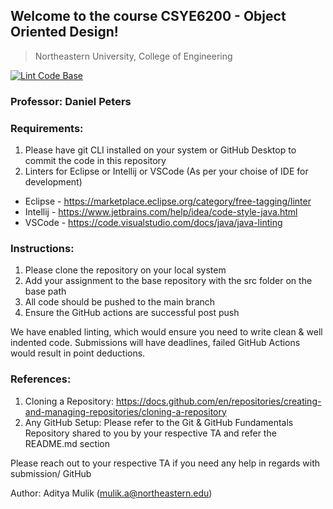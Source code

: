 ## Welcome to the course CSYE6200 - Object Oriented Design! 
> Northeastern University, College of Engineering

[![Lint Code Base](https://github.com/CSYE6200-Object-Oriented-Design/Object-Oriented-Design-Template-Repository/actions/workflows/super-linter.yml/badge.svg)](https://github.com/CSYE6200-Object-Oriented-Design/Object-Oriented-Design-Template-Repository/actions/workflows/super-linter.yml)


### Professor: Daniel Peters

### Requirements:
1. Please have git CLI installed on your system or GitHub Desktop to commit the code in this repository
2. Linters for Eclipse or Intellij or VSCode (As per your choise of IDE for development)
- Eclipse - https://marketplace.eclipse.org/category/free-tagging/linter
- Intellij - https://www.jetbrains.com/help/idea/code-style-java.html
- VSCode - https://code.visualstudio.com/docs/java/java-linting

### Instructions: 
1. Please clone the repository on your local system
2. Add your assignment to the base repository with the src folder on the base path
4. All code should be pushed to the main branch
3. Ensure the GitHub actions are successful post push

We have enabled linting, which would ensure you need to write clean & well indented code. 
Submissions will have deadlines, failed GitHub Actions would result in point deductions.

### References:
1. Cloning a Repository: https://docs.github.com/en/repositories/creating-and-managing-repositories/cloning-a-repository
2. Any GitHub Setup: Please refer to the Git & GitHub Fundamentals Repository shared to you by your respective TA and refer the README.md section

Please reach out to your respective TA if you need any help in regards with submission/ GitHub

Author: Aditya Mulik (mulik.a@northeastern.edu)

